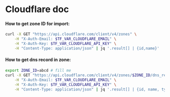 # Cloudflare doc

#### How to get zone ID for import:

```bash
curl -X GET "https://api.cloudflare.com/client/v4/zones" \
    -H "X-Auth-Email: $TF_VAR_CLOUDFLARE_EMAIL" \
    -H "X-Auth-Key: $TF_VAR_CLOUDFLARE_API_KEY" \
    -H "Content-Type: application/json" | jq '.result[] | {id,name}'
```

#### How to get dns record in zone:

```bash
export ZONE_ID=abcd # fill me
curl -X GET "https://api.cloudflare.com/client/v4/zones/$ZONE_ID/dns_records" \
    -H "X-Auth-Email: $TF_VAR_CLOUDFLARE_EMAIL" \
    -H "X-Auth-Key: $TF_VAR_CLOUDFLARE_API_KEY" \
    -H "Content-Type: application/json" | jq '.result[] | {id, name, type, content, proxiable, proxied, ttl, priority}'
```